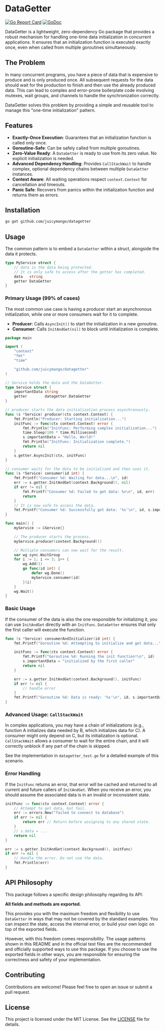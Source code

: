 # DataGetter

[![Go Report Card](https://goreportcard.com/badge/github.com/juicymango/datagetter)](https://goreportcard.com/report/github.com/juicymango/datagetter)
[![GoDoc](https://godoc.org/github.com/juicymango/datagetter?status.svg)](https://godoc.org/github.com/juicymango/datagetter)

DataGetter is a lightweight, zero-dependency Go package that provides a robust mechanism for handling one-time data initialization in concurrent applications. It ensures that an initialization function is executed exactly once, even when called from multiple goroutines simultaneously.

## The Problem

In many concurrent programs, you have a piece of data that is expensive to produce and is only produced once. All subsequent requests for the data should wait for the production to finish and then use the already produced data. This can lead to complex and error-prone boilerplate code involving mutexes, wait groups, and channels to handle the synchronization correctly.

DataGetter solves this problem by providing a simple and reusable tool to manage this "one-time initialization" pattern.

## Features

-   **Exactly-Once Execution**: Guarantees that an initialization function is called only once.
-   **Goroutine-Safe**: Can be safely called from multiple goroutines.
-   **Zero-Value Ready**: A `DataGetter` is ready to use from its zero value. No explicit initialization is needed.
-   **Advanced Dependency Handling**: Provides `CallStackWait` to handle complex, optional dependency chains between multiple `DataGetter` instances.
-   **Context Aware**: All waiting operations respect `context.Context` for cancellation and timeouts.
-   **Panic Safe**: Recovers from panics within the initialization function and returns them as errors.

## Installation

```sh
go get github.com/juicymango/datagetter
```

## Usage

The common pattern is to embed a `DataGetter` within a struct, alongside the data it protects.

```go
type MyService struct {
    // data is the data being protected.
    // It is only safe to access after the getter has completed.
    data   string
    getter DataGetter
}
```

### Primary Usage (99% of cases)

The most common use case is having a producer start an asynchronous initialization, while one or more consumers wait for it to complete.

-   **Producer**: Calls `AsyncInit()` to start the initialization in a new goroutine.
-   **Consumer**: Calls `InitAndGet(nil)` to block until initialization is complete.

```go
package main

import (
	"context"
	"fmt"
	"time"

	"github.com/juicymango/datagetter"
)

// Service holds the data and the DataGetter.
type Service struct {
	importantData string
	getter        datagetter.DataGetter
}

// producer starts the data initialization process asynchronously.
func (s *Service) producer(ctx context.Context) {
	fmt.Println("Producer: Starting initialization...")
	initFunc := func(ctx context.Context) error {
		fmt.Println("InitFunc: Performing complex initialization...")
		time.Sleep(100 * time.Millisecond)
		s.importantData = "Hello, World!"
		fmt.Println("InitFunc: Initialization complete.")
		return nil
	}
	s.getter.AsyncInit(ctx, initFunc)
}

// consumer waits for the data to be initialized and then uses it.
func (s *Service) consumer(id int) {
	fmt.Printf("Consumer %d: Waiting for data...\n", id)
	err := s.getter.InitAndGet(context.Background(), nil)
	if err != nil {
		fmt.Printf("Consumer %d: Failed to get data: %v\n", id, err)
		return
	}
	// It is now safe to access the data.
	fmt.Printf("Consumer %d: Successfully got data: '%s'\n", id, s.importantData)
}

func main() {
	myService := &Service{}

	// The producer starts the process.
	myService.producer(context.Background())

	// Multiple consumers can now wait for the result.
	var wg sync.WaitGroup
	for i := 1; i <= 3; i++ {
		wg.Add(1)
		go func(id int) {
			defer wg.Done()
			myService.consumer(id)
		}(i)
	}
	wg.Wait()
}
```

### Basic Usage

If the consumer of the data is also the one responsible for initializing it, you can use `InitAndGet` directly with an `InitFunc`. `DataGetter` ensures that only the first caller will execute the function.

```go
func (s *Service) consumerAndInitializer(id int) {
	fmt.Printf("Goroutine %d: Attempting to initialize and get data...\n", id)

	initFunc := func(ctx context.Context) error {
		fmt.Printf("Goroutine %d: Running the init function!\n", id)
		s.importantData = "initialized by the first caller"
		return nil
	}

	err := s.getter.InitAndGet(context.Background(), initFunc)
	if err != nil {
		// handle error
	}
	fmt.Printf("Goroutine %d: Data is ready: '%s'\n", id, s.importantData)
}
```

### Advanced Usage: `CallStackWait`

In complex applications, you may have a chain of initializations (e.g., function A initializes data needed by B, which initializes data for C). A consumer might only depend on C, but its initialization is optional. `CallStackWait` allows a consumer to wait for the entire chain, and it will correctly unblock if any part of the chain is skipped.

See the implementation in `datagetter_test.go` for a detailed example of this scenario.

### Error Handling

If the `InitFunc` returns an error, that error will be cached and returned to all current and future callers of `InitAndGet`. When you receive an error, you should assume the associated data is in an invalid or inconsistent state.

```go
initFunc := func(ctx context.Context) error {
    // Attempt to get data, but fail.
    err := errors.New("failed to connect to database")
    if err != nil {
        return err // Return before assigning to any shared state.
    }
    // s.data = ...
    return nil
}

err := s.getter.InitAndGet(context.Background(), initFunc)
if err != nil {
    // Handle the error. Do not use the data.
    fmt.Println(err)
}
```

## API Philosophy

This package follows a specific design philosophy regarding its API:

**All fields and methods are exported.**

This provides you with the maximum freedom and flexibility to use `DataGetter` in ways that may not be covered by the standard examples. You can inspect the state, access the internal error, or build your own logic on top of the exported fields.

However, with this freedom comes responsibility. The usage patterns shown in this README and in the official test files are the recommended and officially supported ways to use this package. If you choose to use the exported fields in other ways, you are responsible for ensuring the correctness and safety of your implementation.

## Contributing

Contributions are welcome! Please feel free to open an issue or submit a pull request.

## License

This project is licensed under the MIT License. See the [LICENSE](LICENSE) file for details.
